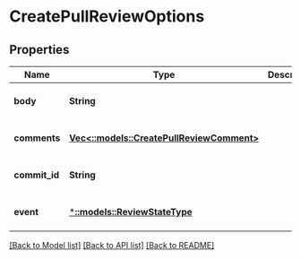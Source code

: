 # CreatePullReviewOptions

## Properties
Name | Type | Description | Notes
------------ | ------------- | ------------- | -------------
**body** | **String** |  | [optional] [default to null]
**comments** | [**Vec<::models::CreatePullReviewComment>**](CreatePullReviewComment.md) |  | [optional] [default to null]
**commit_id** | **String** |  | [optional] [default to null]
**event** | [***::models::ReviewStateType**](ReviewStateType.md) |  | [optional] [default to null]

[[Back to Model list]](../README.md#documentation-for-models) [[Back to API list]](../README.md#documentation-for-api-endpoints) [[Back to README]](../README.md)


